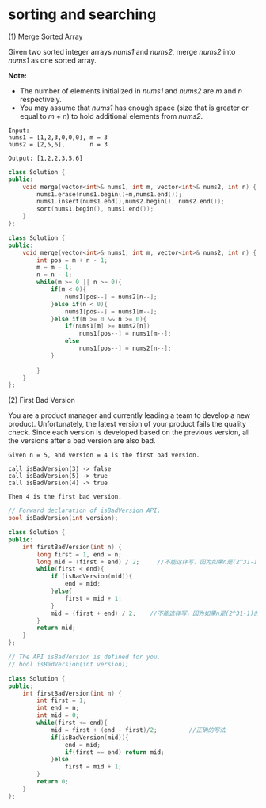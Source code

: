 # sorting and searching

(1) Merge Sorted Array

Given two sorted integer arrays *nums1* and *nums2*, merge *nums2* into *nums1* as one sorted array.

**Note:**

- The number of elements initialized in *nums1* and *nums2* are *m* and *n* respectively.
- You may assume that *nums1* has enough space (size that is greater or equal to *m* + *n*) to hold additional elements from *nums2*.

```
Input:
nums1 = [1,2,3,0,0,0], m = 3
nums2 = [2,5,6],       n = 3

Output: [1,2,2,3,5,6]
```

```C++
class Solution {
public:
    void merge(vector<int>& nums1, int m, vector<int>& nums2, int n) {
        nums1.erase(nums1.begin()+m,nums1.end());
        nums1.insert(nums1.end(),nums2.begin(), nums2.end());
        sort(nums1.begin(), nums1.end());
    }
};
```

```C++
class Solution {
public:
    void merge(vector<int>& nums1, int m, vector<int>& nums2, int n) {
        int pos = m + n - 1;
        m = m - 1;
        n = n - 1;
        while(m >= 0 || n >= 0){
            if(m < 0){
                nums1[pos--] = nums2[n--];
            }else if(n < 0){
                nums1[pos--] = nums1[m--];            
            }else if(m >= 0 && n >= 0){
                if(nums1[m] >= nums2[n])
                    nums1[pos--] = nums1[m--];
                else
                    nums1[pos--] = nums2[n--];
            }
            
        }
    }
};
```

(2) First Bad Version

You are a product manager and currently leading a team to develop a new product. Unfortunately, the latest version of your product fails the quality check. Since each version is developed based on the previous version, all the versions after a bad version are also bad.

```
Given n = 5, and version = 4 is the first bad version.

call isBadVersion(3) -> false
call isBadVersion(5) -> true
call isBadVersion(4) -> true

Then 4 is the first bad version. 
```

```C++
// Forward declaration of isBadVersion API.
bool isBadVersion(int version);

class Solution {
public:
    int firstBadVersion(int n) {
        long first = 1, end = n;
        long mid = (first + end) / 2;     //不能这样写，因为如果n是(2^31-1)的话，int会溢出。
        while(first < end){
            if (isBadVersion(mid)){
                end = mid;
            }else{
                first = mid + 1;
            }
            mid = (first + end) / 2;    //不能这样写，因为如果n是(2^31-1)的话，int会溢出。
        }
        return mid;
    }
};
```

```C++
// The API isBadVersion is defined for you.
// bool isBadVersion(int version);

class Solution {
public:
    int firstBadVersion(int n) {  
        int first = 1;
        int end = n;
        int mid = 0;
        while(first <= end){
            mid = first + (end - first)/2;         //正确的写法
            if(isBadVersion(mid)){
                end = mid;
                if(first == end) return mid;
            }else
                first = mid + 1;             
        }
        return 0;        
    }
};
```


